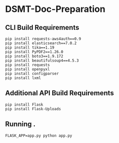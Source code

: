# DSMT-Doc-Preparation

## CLI Build Requirements
```
pip install requests-aws4auth==0.9
pip install elasticsearch==7.0.2
pip install tika==1.19
pip install PyPDF2==1.26.0
pip install boto3==1.9.172
pip install beautifulsoup4==4.5.3
pip install requests
pip install openpyxl
pip install configparser
pip install lxml
```
  
## Additional API Build Requirements
```
pip install Flask
pip install Flask-Uploads
```


## Running . 
```
FLASK_APP=app.py python app.py
```
